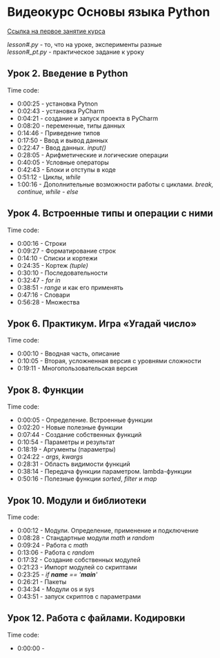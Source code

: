 # Видеокурс Основы языка Python

[Ссылка на первое занятие курса](<https://gb.ru/chapters/6295>)

*lesson#.py* - то, что на уроке, эксперименты разные  
*lesson#_pt.py* - практическое задание к уроку

## Урок 2. Введение в Python

Time code:

- 0:00:25 - установка Pytnon
- 0:02:43 - установка PyCharm
- 0:04:21 - создание и запуск проекта в PyCharm
- 0:08:20 - переменные, типы данных
- 0:14:46 - Приведение типов
- 0:17:50 -  Ввод и вывод данных
- 0:22:47 - Ввод данных. *input()*
- 0:28:05 - Арифметические и логические операции
- 0:40:05 - Условные операторы
- 0:42:43 - Блоки и отступы в коде
- 0:51:12 - Циклы, *while*
- 1:00:16 - Дополнительные возможности работы с циклами. *break, continue, while - else*

## Урок 4. Встроенные типы и операции с ними

Time code:

- 0:00:16 - Строки
- 0:09:27 - Форматирование строк
- 0:14:10 - Списки и кортежи
- 0:24:35 - Кортеж *(tuple)*
- 0:30:10 - Последовательности
- 0:32:47 - *for in*
- 0:38:51 - *range* и как его применять
- 0:47:16 - Словари
- 0:56:28 - Множества

## Урок 6. Практикум. Игра «Угадай число»

Time code:

- 0:00:10 - Вводная часть, описание
- 0:10:05 - Вторая, усложненная версия с уровнями сложности
- 0:19:11 - Многопользовательская версия

## Урок 8. Функции

Time code:

- 0:00:05 - Определение. Встроенные функции
- 0:02:20 - Новые полезные функции
- 0:07:44 - Создание собственных функций
- 0:10:54 - Параметры и результат
- 0:18:19 - Аргументы (параметры)
- 0:24:22 - *args*, *kwargs*
- 0:28:31 - Область видимости функций
- 0:38:14 - Передача функции параметром. lambda-функции
- 0:50:16 - Полезные функции *sorted*, *filter* и *map*

## Урок 10. Модули и библиотеки

Time code:

- 0:00:12 - Модули. Определение, применение и подключение
- 0:08:28 - Стандартные модули *math* и *random*
- 0:09:24 - Работа с *math*
- 0:13:06 - Работа с *random*
- 0:17:32 - Создание собственных модулей
- 0:21:23 - Импорт модулей со скриптами
- 0:23:25 - *if __name__ == '__main__'*
- 0:26:21 - Пакеты
- 0:34:34 - Модули os и sys
- 0:43:51 - запуск скриптов с параметрами

## Урок 12. Работа с файлами. Кодировки

Time code:

- 0:00:00 - 
